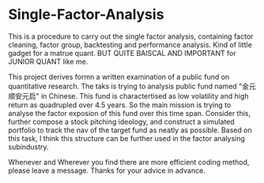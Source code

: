 # Single-Factor-Analysis
This is a procedure to carry out the single factor analysis, containing factor cleaning, factor group, backtesting and performance analysis.
Kind of little gadget for a matrue quant. BUT QUITE BAISCAL AND IMPORTANT for JUNIOR QUANT like me.



This project derives formn a written examination of a public fund on quantitative research. The taks is trying to analysis public fund named "金元顺安元启" in Chinese. This fund is charactertised as low volatility and high return as quadrupled over 4.5 years.
So the main mission is trying to analyse the factor exposion of this fund over this time span. Consider this, further compose a stock pitching ideology, and construct a simulated portfolio to track the nav of the target fund as neatly as possible.
Based on this task, I think this structure can be further used in the factor analysing subindustry.

Whenever and Wherever you find there are more efficient coding method, please leave a message. Thanks for your advice in advance.


